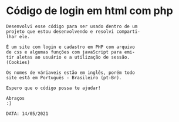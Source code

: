 # Código de login em html com php
 
	Desenvolvi esse código para ser usado dentro de um
	projeto que estou desenvolvendo e resolvi comparti-
	lhar ele.

	É um site com login e cadastro em PHP com arquivo
	de css e algumas funções com javaScript para emi-
	tir aletas ao usuário e a utilização de sessão.
	(Cookies)

	Os nomes de váriaveis estão em inglês, porém todo
	site está em Português - Brasileiro (pt-Br).

	Espero que o código possa te ajudar!

	Abraços 
	:]
	
	DATA: 14/05/2021
